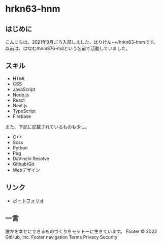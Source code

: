 # hrkn63-hnm

## はじめに

こんにちは。2021年9月ごろ入部しました、はりけん++/hrkn63-hnmです。  
以前は、はなむ/hnm876-mdという名前で活動していました。

## スキル

- HTML
- CSS
- JavaScript
- Node.js
- React
- Next.js
- TypeScript
- Firebase

また、下記に記載されているものも少し。

- C++
- Scss
- Python
- Pug
- DaVinchi Resolve
- Github/Git
- Webデザイン

## リンク

- [ポートフォリオ](https://hrkn63-hnm.github.io/)

## 一言

誰かを幸せにできるものづくりをモットーに生きています。
Footer
© 2022 GitHub, Inc.
Footer navigation
Terms
Privacy
Security

